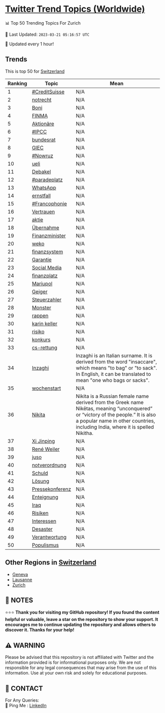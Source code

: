 [Twitter Trend Topics (Worldwide)](https://github.com/ErcinDedeoglu/Twitter-Trend-Topics)
==========


📊 Top 50 Trending Topics For Zurich

📆 Last Updated: `2023-03-21 05:16:57 UTC`

🔧 Updated every 1 hour!


## Trends

This is top 50 for [Switzerland](</Switzerland>)

| Ranking | Topic | Mean |
| ------- | ------------ | ------------ |
| 1 | [#CreditSuisse](http://twitter.com/search?q=%23CreditSuisse) | N/A |
| 2 | [notrecht](http://twitter.com/search?q=notrecht) | N/A |
| 3 | [Boni](http://twitter.com/search?q=Boni) | N/A |
| 4 | [FINMA](http://twitter.com/search?q=FINMA) | N/A |
| 5 | [Aktionäre](http://twitter.com/search?q=Aktion%c3%a4re) | N/A |
| 6 | [#IPCC](http://twitter.com/search?q=%23IPCC) | N/A |
| 7 | [bundesrat](http://twitter.com/search?q=bundesrat) | N/A |
| 8 | [GIEC](http://twitter.com/search?q=GIEC) | N/A |
| 9 | [#Nowruz](http://twitter.com/search?q=%23Nowruz) | N/A |
| 10 | [ueli](http://twitter.com/search?q=ueli) | N/A |
| 11 | [Debakel](http://twitter.com/search?q=Debakel) | N/A |
| 12 | [#paradeplatz](http://twitter.com/search?q=%23paradeplatz) | N/A |
| 13 | [WhatsApp](http://twitter.com/search?q=WhatsApp) | N/A |
| 14 | [ernstfall](http://twitter.com/search?q=ernstfall) | N/A |
| 15 | [#Francophonie](http://twitter.com/search?q=%23Francophonie) | N/A |
| 16 | [Vertrauen](http://twitter.com/search?q=Vertrauen) | N/A |
| 17 | [aktie](http://twitter.com/search?q=aktie) | N/A |
| 18 | [Übernahme](http://twitter.com/search?q=%c3%9cbernahme) | N/A |
| 19 | [Finanzminister](http://twitter.com/search?q=Finanzminister) | N/A |
| 20 | [weko](http://twitter.com/search?q=weko) | N/A |
| 21 | [finanzsystem](http://twitter.com/search?q=finanzsystem) | N/A |
| 22 | [Garantie](http://twitter.com/search?q=Garantie) | N/A |
| 23 | [Social Media](http://twitter.com/search?q=Social+Media) | N/A |
| 24 | [finanzplatz](http://twitter.com/search?q=finanzplatz) | N/A |
| 25 | [Mariupol](http://twitter.com/search?q=Mariupol) | N/A |
| 26 | [Geiger](http://twitter.com/search?q=Geiger) | N/A |
| 27 | [Steuerzahler](http://twitter.com/search?q=Steuerzahler) | N/A |
| 28 | [Monster](http://twitter.com/search?q=Monster) | N/A |
| 29 | [rappen](http://twitter.com/search?q=rappen) | N/A |
| 30 | [karin keller](http://twitter.com/search?q=karin+keller) | N/A |
| 31 | [risiko](http://twitter.com/search?q=risiko) | N/A |
| 32 | [konkurs](http://twitter.com/search?q=konkurs) | N/A |
| 33 | [cs-rettung](http://twitter.com/search?q=cs-rettung) | N/A |
| 34 | [Inzaghi](http://twitter.com/search?q=Inzaghi) | Inzaghi is an Italian surname. It is derived from the word "insaccare", which means "to bag" or "to sack". In English, it can be translated to mean "one who bags or sacks". |
| 35 | [wochenstart](http://twitter.com/search?q=wochenstart) | N/A |
| 36 | [Nikita](http://twitter.com/search?q=Nikita) | Nikita is a Russian female name derived from the Greek name Nikētas, meaning “unconquered” or “victory of the people.” It is also a popular name in other countries, including India, where it is spelled Nikitha. |
| 37 | [Xi Jinping](http://twitter.com/search?q=Xi+Jinping) | N/A |
| 38 | [René Weiler](http://twitter.com/search?q=Ren%c3%a9+Weiler) | N/A |
| 39 | [juso](http://twitter.com/search?q=juso) | N/A |
| 40 | [notverordnung](http://twitter.com/search?q=notverordnung) | N/A |
| 41 | [Schuld](http://twitter.com/search?q=Schuld) | N/A |
| 42 | [Lösung](http://twitter.com/search?q=L%c3%b6sung) | N/A |
| 43 | [Pressekonferenz](http://twitter.com/search?q=Pressekonferenz) | N/A |
| 44 | [Enteignung](http://twitter.com/search?q=Enteignung) | N/A |
| 45 | [Iraq](http://twitter.com/search?q=Iraq) | N/A |
| 46 | [Risiken](http://twitter.com/search?q=Risiken) | N/A |
| 47 | [Interessen](http://twitter.com/search?q=Interessen) | N/A |
| 48 | [Desaster](http://twitter.com/search?q=Desaster) | N/A |
| 49 | [Verantwortung](http://twitter.com/search?q=Verantwortung) | N/A |
| 50 | [Populismus](http://twitter.com/search?q=Populismus) | N/A |



## Other Regions in [Switzerland](</Switzerland>)

* [Geneva](</Switzerland/Geneva.md>)
* [Lausanne](</Switzerland/Lausanne.md>)
* [Zurich](</Switzerland/Zurich.md>)



## 📝 NOTES

⭐⭐⭐ **Thank you for visiting my GitHub repository! If you found the content helpful or valuable, leave a star on the repository to show your support. It encourages me to continue updating the repository and allows others to discover it. Thanks for your help!**


## ⚠️ WARNING

Please be advised that this repository is not affiliated with Twitter and the information provided is for informational purposes only. We are not responsible for any legal consequences that may arise from the use of this information. Use at your own risk and solely for educational purposes.


## 📨 CONTACT

 For Any Queries:  
            🏓 Ping Me : [LinkedIn](https://www.linkedin.com/in/ercindedeoglu/)
